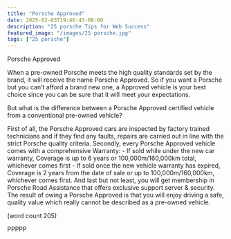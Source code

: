 ```yaml
---
title: "Porsche Approved"
date: 2025-02-03T19:46:43-08:00
description: "25 porsche Tips for Web Success"
featured_image: "/images/25 porsche.jpg"
tags: ["25 porsche"]
---
```


Porsche Approved


When a pre-owned Porsche meets the high quality standards set 
by the brand, it will receive the name Porsche Approved. So if you 
want a Porsche but you can’t afford a brand new one, a Approved
vehicle is your best choice since you can be sure that it will meet 
your expectations. 

But what is the difference between a Porsche Approved certified 
vehicle from a conventional pre-owned vehicle? 

First of all, the Porsche Approved cars are inspected by factory 
trained technicians and if they find any faults, repairs are carried 
out in line with the strict Porsche quality criteria.
Secondly, every Porsche Approved vehicle comes with a 
comprehensive Warranty:
    - If sold while under the new car warranty, Coverage is up to 
      6 years or 100,000m/160,000km total, whichever comes first
    - If sold once the new vehicle warranty has expired, Coverage is 
     2 years from the date of sale or up to 100,000m/160,000km, 
     whichever comes first.
And last but not least, you will get membership in Porsche Road 
Assistance that offers exclusive support server & security.
The result of owing a Porsche Approved is that you will enjoy 
driving a safe, quality value which really cannot be described as
a pre-owned vehicle.

(word count 205)

PPPPP

